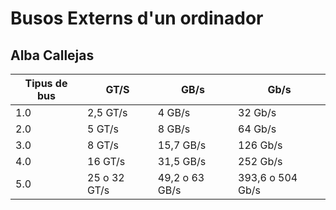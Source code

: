 # Busos Externs d'un ordinador
## Alba Callejas

| Tipus de bus | GT/S | GB/s | Gb/s |    
--|--|--|--|    
| 1.0 | 2,5 GT/s | 4 GB/s | 32 Gb/s |
| 2.0 | 5 GT/s | 8 GB/s | 64 Gb/s |
| 3.0 | 8 GT/s | 15,7 GB/s | 126 Gb/s |
| 4.0 | 16 GT/s | 31,5 GB/s | 252 Gb/s |
| 5.0 | 25 o 32 GT/s | 49,2 o 63 GB/s | 393,6 o 504 Gb/s | 
 

